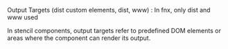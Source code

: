 Output Targets (dist custom elements, dist, www) :
In fnx, only dist and www used

In stencil components, output targets refer to predefined DOM elements or areas where the component can render its output.


